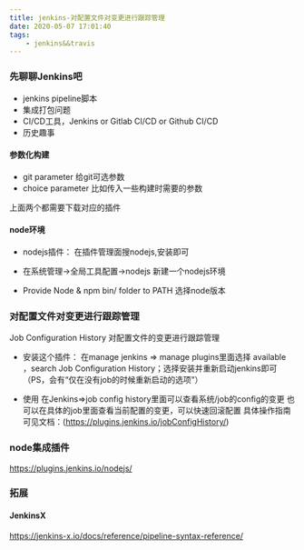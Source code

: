 ```yaml
---
title: jenkins-对配置文件对变更进行跟踪管理
date: 2020-05-07 17:01:40
tags:
    - jenkins&&travis
---
```


### 先聊聊Jenkins吧
- jenkins pipeline脚本
- 集成打包问题
- CI/CD工具，Jenkins or Gitlab CI/CD or Github CI/CD
- 历史趣事


#### 参数化构建
- git parameter
给git可选参数
- choice parameter
比如传入一些构建时需要的参数

上面两个都需要下载对应的插件

#### node环境
- nodejs插件：
在插件管理面搜nodejs,安装即可

- 在系统管理->全局工具配置->nodejs
新建一个nodejs环境

- Provide Node & npm bin/ folder to PATH
选择node版本

### 对配置文件对变更进行跟踪管理
Job Configuration History
对配置文件的变更进行跟踪管理

- 安装这个插件：
在manage jenkins => manage plugins里面选择 available ，search Job Configuration History；选择安装并重新启动jenkins即可（PS，会有“仅在没有job的时候重新启动的选项”）

- 使用
在Jenkins=>job config history里面可以查看系统/job的config的变更
也可以在具体的job里面查看当前配置的变更，可以快速回滚配置
具体操作指南可见文档：(https://plugins.jenkins.io/jobConfigHistory/)

### node集成插件
https://plugins.jenkins.io/nodejs/

### 拓展
#### JenkinsX
https://jenkins-x.io/docs/reference/pipeline-syntax-reference/